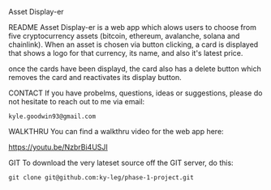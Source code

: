 Asset Display-er

README 
Asset Display-er is a web app which alows users to choose from five cryptocurrency assets (bitcoin, ethereum, avalanche, solana and chainlink). When an asset is chosen via button clicking, a card is displayed that shows a logo for that currency, its name, and also it's latest price. 

once the cards have been displayd, the card also has a delete button which removes the card and reactivates its display button. 

CONTACT 
If you have probelms, questions, ideas or suggestions, please do not hesitate to reach out to me via email:

    kyle.goodwin93@gmail.com

WALKTHRU
You can find a walkthru video for the web app here:

https://youtu.be/NzbrBi4USJI

GIT 
To download the very lateset source off the GIT server, do this:

    git clone git@github.com:ky-leg/phase-1-project.git